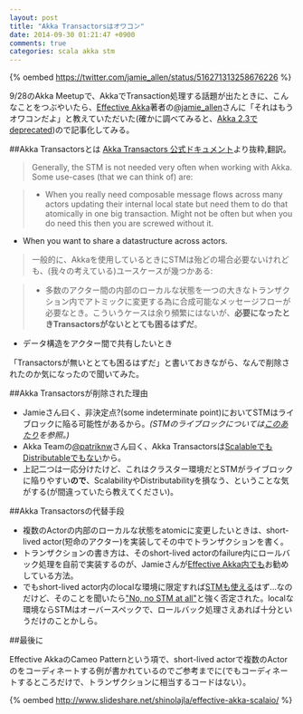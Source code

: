 ```yaml
---
layout: post
title: "Akka Transactorsはオワコン"
date: 2014-09-30 01:21:47 +0900
comments: true
categories: scala akka stm
---
```


{% oembed https://twitter.com/jamie_allen/status/516271313258676226 %}

9/28のAkka Meetupで、AkkaでTransaction処理する話題が出たときに、こんなことをつぶやいたら、[Effective Akka](http://shop.oreilly.com/product/0636920028789.do)著者の[@jamie_allen](https://twitter.com/jamie_allen)さんに「それはもうオワコンだよ」と教えていただいた(確かに調べてみると、[Akka 2.3でdeprecated](http://doc.akka.io/docs/akka/snapshot/project/migration-guide-2.2.x-2.3.x.html))ので記事化してみる。

<!--more-->

##Akka Transactorsとは
[Akka Transactors 公式ドキュメント](http://doc.akka.io/docs/akka/2.0/scala/transactors.html)より抜粋,翻訳。

>Generally, the STM is not needed very often when working with Akka. Some use-cases (that we can think of) are:

>* When you really need composable message flows across many actors updating their internal local state but need them to do that atomically in one big transaction. Might not be often but when you do need this then you are screwed without it.
* When you want to share a datastructure across actors.


>一般的に、Akkaを使用しているときにSTMは殆どの場合必要ないけれども、(我々の考えている)ユースケースが幾つかある:

>* 多数のアクター間の内部のローカルな状態を一つの大きなトランザクション内でアトミックに変更する為に合成可能なメッセージフローが必要なとき。こういうケースは余り頻繁にはないが、**必要になったときTransactorsがないととても困るはずだ**。
* データ構造をアクター間で共有したいとき

「Transactorsが無いととても困るはずだ」と書いておきながら、なんで削除されたのか気になったので聞いてみた。

##Akka Transactorsが削除された理由

* Jamieさん曰く、非決定点?(some indeterminate point)においてSTMはライブロックに陥る可能性があるから。*(STMのライブロックについては[このあたり](http://ja.wikipedia.org/wiki/%E3%82%BD%E3%83%95%E3%83%88%E3%82%A6%E3%82%A7%E3%82%A2%E3%83%88%E3%83%A9%E3%83%B3%E3%82%B6%E3%82%AF%E3%82%B7%E3%83%A7%E3%83%8A%E3%83%AB%E3%83%A1%E3%83%A2%E3%83%AA#.E4.B8.8D.E9.80.8F.E6.98.8E.E6.80.A7)を参照。)*
* Akka Teamの[@patriknw](https://twitter.com/patriknw)さん曰く、Akka Transactorsは[ScalableでもDistributableでもない](https://groups.google.com/d/msg/akka-user/P1VCkauJXN4/DvQ8J4eNnqUJ)から。
* 上記二つは一応分けたけど、これはクラスター環境だとSTMがライブロックに陥りやすい**ので**、ScalabilityやDistributabilityを損なう、ということな気がする(が間違っていたら教えてください)。

##Akka Transactorsの代替手段

* 複数のActorの内部のローカルな状態をatomicに変更したいときは、short-lived actor(短命のアクター)を実装してその中でトランザクションを書く。
* トランザクションの書き方は、そのshort-lived actorのfailure内にロールバック処理を自前で実装するのが、Jamieさんが[Effective Akka内でも](http://www.slideshare.net/shinolajla/effective-akka-scalaio/8)お勧めしている方法。
* でもshort-lived actor内のlocalな環境に限定すれば[STMも使える](https://groups.google.com/d/msg/akka-user/P1VCkauJXN4/DvQ8J4eNnqUJ)はず…なのだけど、そのことを聞いたら["No, no STM at all"](https://twitter.com/jamie_allen/status/516359268723740672)と強く否定された。localな環境ならSTMはオーバースペックで、ロールバック処理さえあれば十分というだけのことかしら。

##最後に

Effective AkkaのCameo Patternという項で、short-lived actorで複数のActorのをコーディネートする例が書かれているのでご参考までに(でもコーディネートするところだけで、トランザクションに相当するコードはない）。

{% oembed http://www.slideshare.net/shinolajla/effective-akka-scalaio/ %}
